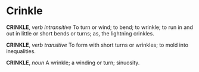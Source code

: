 # Crinkle

**CRINKLE**, _verb intransitive_ To turn or wind; to bend; to wrinkle; to run in and out in little or short bends or turns; as, the lightning crinkles.

**CRINKLE**, _verb transitive_ To form with short turns or wrinkles; to mold into inequalities.

**CRINKLE**, _noun_ A wrinkle; a winding or turn; sinuosity.